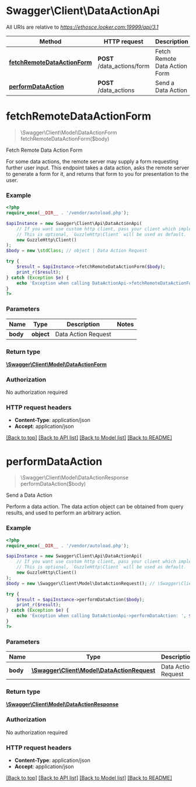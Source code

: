 # Swagger\Client\DataActionApi

All URIs are relative to *https://ethosce.looker.com:19999/api/3.1*

Method | HTTP request | Description
------------- | ------------- | -------------
[**fetchRemoteDataActionForm**](DataActionApi.md#fetchRemoteDataActionForm) | **POST** /data_actions/form | Fetch Remote Data Action Form
[**performDataAction**](DataActionApi.md#performDataAction) | **POST** /data_actions | Send a Data Action


# **fetchRemoteDataActionForm**
> \Swagger\Client\Model\DataActionForm fetchRemoteDataActionForm($body)

Fetch Remote Data Action Form

For some data actions, the remote server may supply a form requesting further user input. This endpoint takes a data action, asks the remote server to generate a form for it, and returns that form to you for presentation to the user.

### Example
```php
<?php
require_once(__DIR__ . '/vendor/autoload.php');

$apiInstance = new Swagger\Client\Api\DataActionApi(
    // If you want use custom http client, pass your client which implements `GuzzleHttp\ClientInterface`.
    // This is optional, `GuzzleHttp\Client` will be used as default.
    new GuzzleHttp\Client()
);
$body = new \stdClass; // object | Data Action Request

try {
    $result = $apiInstance->fetchRemoteDataActionForm($body);
    print_r($result);
} catch (Exception $e) {
    echo 'Exception when calling DataActionApi->fetchRemoteDataActionForm: ', $e->getMessage(), PHP_EOL;
}
?>
```

### Parameters

Name | Type | Description  | Notes
------------- | ------------- | ------------- | -------------
 **body** | **object**| Data Action Request |

### Return type

[**\Swagger\Client\Model\DataActionForm**](../Model/DataActionForm.md)

### Authorization

No authorization required

### HTTP request headers

 - **Content-Type**: application/json
 - **Accept**: application/json

[[Back to top]](#) [[Back to API list]](../../README.md#documentation-for-api-endpoints) [[Back to Model list]](../../README.md#documentation-for-models) [[Back to README]](../../README.md)

# **performDataAction**
> \Swagger\Client\Model\DataActionResponse performDataAction($body)

Send a Data Action

Perform a data action. The data action object can be obtained from query results, and used to perform an arbitrary action.

### Example
```php
<?php
require_once(__DIR__ . '/vendor/autoload.php');

$apiInstance = new Swagger\Client\Api\DataActionApi(
    // If you want use custom http client, pass your client which implements `GuzzleHttp\ClientInterface`.
    // This is optional, `GuzzleHttp\Client` will be used as default.
    new GuzzleHttp\Client()
);
$body = new \Swagger\Client\Model\DataActionRequest(); // \Swagger\Client\Model\DataActionRequest | Data Action Request

try {
    $result = $apiInstance->performDataAction($body);
    print_r($result);
} catch (Exception $e) {
    echo 'Exception when calling DataActionApi->performDataAction: ', $e->getMessage(), PHP_EOL;
}
?>
```

### Parameters

Name | Type | Description  | Notes
------------- | ------------- | ------------- | -------------
 **body** | [**\Swagger\Client\Model\DataActionRequest**](../Model/DataActionRequest.md)| Data Action Request |

### Return type

[**\Swagger\Client\Model\DataActionResponse**](../Model/DataActionResponse.md)

### Authorization

No authorization required

### HTTP request headers

 - **Content-Type**: application/json
 - **Accept**: application/json

[[Back to top]](#) [[Back to API list]](../../README.md#documentation-for-api-endpoints) [[Back to Model list]](../../README.md#documentation-for-models) [[Back to README]](../../README.md)

